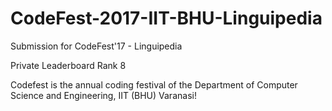 # CodeFest-2017-IIT-BHU-Linguipedia

Submission for CodeFest'17 - Linguipedia

Private Leaderboard Rank 8

Codefest is the annual coding festival of the Department of Computer Science and Engineering, IIT (BHU) Varanasi!

